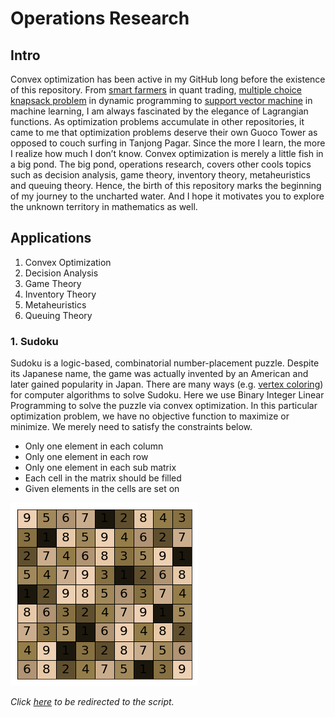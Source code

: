 # Operations Research

## Intro

Convex optimization has been active in my GitHub long before the existence of this repository. From <a href=https://github.com/je-suis-tm/quant-trading/tree/master/Smart%20Farmers%20project>smart farmers</a> in quant trading, <a href=https://github.com/je-suis-tm/recursion-and-dynamic-programming/blob/master/knapsack%20multiple%20choice.jl>multiple choice knapsack problem</a> in dynamic programming to <a href=https://github.com/je-suis-tm/machine-learning/blob/master/binary%20support%20vector%20machine.ipynb>support vector machine</a> in machine learning, I am always fascinated by the elegance of Lagrangian functions. As optimization problems accumulate in other repositories, it came to me that optimization problems deserve their own Guoco Tower as opposed to couch surfing in Tanjong Pagar. Since the more I learn, the more I realize how much I don’t know. Convex optimization is merely a little fish in a big pond. The big pond, operations research, covers other cools topics such as decision analysis, game theory, inventory theory, metaheuristics and queuing theory. Hence, the birth of this repository marks the beginning of my journey to the uncharted water. And I hope it motivates you to explore the unknown territory in mathematics as well.

## Applications

1. Convex Optimization
2. Decision Analysis
3. Game Theory
4. Inventory Theory
5. Metaheuristics
6. Queuing Theory

### 1. Sudoku

Sudoku is a logic-based, combinatorial number-placement puzzle. Despite its Japanese name, the game was actually invented by an American and later gained popularity in Japan. There are many ways (e.g. <a href=https://github.com/je-suis-tm/graph-theory/blob/master/sudoku.ipynb>vertex coloring</a>) for computer algorithms to solve Sudoku. Here we use Binary Integer Linear Programming to solve the puzzle via convex optimization. In this particular optimization problem, we have no objective function to maximize or minimize. We merely need to satisfy the constraints below.

* Only one element in each column
* Only one element in each row
* Only one element in each sub matrix
* Each cell in the matrix should be filled
* Given elements in the cells are set on

![alt text](https://github.com/je-suis-tm/operations-research/blob/main/preview/sudoku.png)

*Click <a href=https://github.com/je-suis-tm/operations-research/blob/main/sudoku.ipynb>here</a> to be redirected to the script.*

